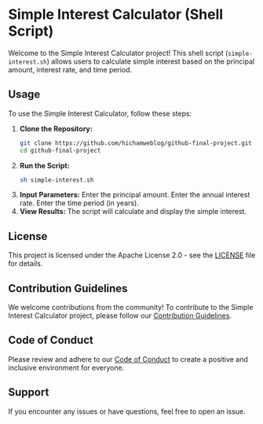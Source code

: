 # Simple Interest Calculator (Shell Script)

Welcome to the Simple Interest Calculator project! This shell script (`simple-interest.sh`) allows users to calculate simple interest based on the principal amount, interest rate, and time period.

## Usage

To use the Simple Interest Calculator, follow these steps:

1. **Clone the Repository:**
   ```bash
   git clone https://github.com/hichamweblog/github-final-project.git
   cd github-final-project
   ```
2. **Run the Script:**
   ```bash
   sh simple-interest.sh
   ```
3. **Input Parameters:**
Enter the principal amount.
Enter the annual interest rate.
Enter the time period (in years).
4. **View Results:**
The script will calculate and display the simple interest.

## License
This project is licensed under the Apache License 2.0 - see the [LICENSE](./LICENSE) file for details.

## Contribution Guidelines
We welcome contributions from the community! To contribute to the Simple Interest Calculator project, please follow our [Contribution Guidelines](./CONTRIBUTING.md).

## Code of Conduct
Please review and adhere to our [Code of Conduct](./CODE_OF_CONDUCT.md) to create a positive and inclusive environment for everyone.

## Support
If you encounter any issues or have questions, feel free to open an issue.





